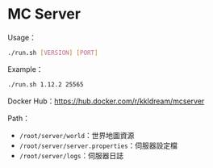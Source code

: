 # MC Server

Usage： 
```sh
./run.sh [VERSION] [PORT]
```

Example： 
```sh
./run.sh 1.12.2 25565
```

Docker Hub：https://hub.docker.com/r/kkldream/mcserver

Path：

* `/root/server/world`：世界地圖資源
* `/root/server/server.properties`：伺服器設定檔
* `/root/server/logs`：伺服器日誌